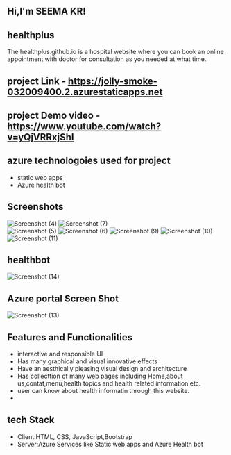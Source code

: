 ## Hi,I'm SEEMA KR!
## healthplus
The healthplus.github.io is a hospital website.where you can book an online appointment with doctor for consultation as you needed at what time.

## **project Link**  - https://jolly-smoke-032009400.2.azurestaticapps.net
## project Demo video - https://www.youtube.com/watch?v=yQjVRRxjShI
## azure technologoies used for project

- static web apps
- Azure health bot

## Screenshots
![Screenshot (4)](https://user-images.githubusercontent.com/119890069/215248976-9ca05416-e096-407e-bcb4-3c1ac9540f17.png)
![Screenshot (7)](https://user-images.githubusercontent.com/119890069/215249845-641141fb-50d2-4421-acc3-59ef958a5684.png)    
![Screenshot (5)](https://user-images.githubusercontent.com/119890069/215248979-236c79fd-f4d1-47f5-96d6-0a5c0696bd10.png)
![Screenshot (6)](https://user-images.githubusercontent.com/119890069/215248986-6fb06bae-3731-4201-bdad-0d3d00ae7cd7.png)
![Screenshot (9)](https://user-images.githubusercontent.com/119890069/215249869-08a87b80-7c1c-4884-aed4-5c651f395098.png)
![Screenshot (10)](https://user-images.githubusercontent.com/119890069/215249913-abd2bf17-4a7a-4c87-8447-f85c43d09a71.png)
![Screenshot (11)](https://user-images.githubusercontent.com/119890069/215249938-5748c373-820e-4b47-be37-05054bf67dc2.png)
## healthbot
![Screenshot (14)](https://user-images.githubusercontent.com/119890069/215250653-3eaf411e-fbe8-432d-a9db-c2fe0f9a4d65.png)
## Azure portal Screen Shot
![Screenshot (13)](https://user-images.githubusercontent.com/119890069/215251469-2baa1881-1129-4e59-8ae8-919da259a9f1.png)

## Features and Functionalities
- interactive and responsible UI
- Has many graphical and visual innovative effects
- Have an aesthically pleasing  visual design and architecture
- Has collecttion of many web pages including Home,about us,contat,menu,health topics and health related information etc.
- user can know about health informatin through this website.
- 
## tech Stack
- Client:HTML, CSS, JavaScript,Bootstrap
- Server:Azure Services like Static web apps and Azure Health bot
